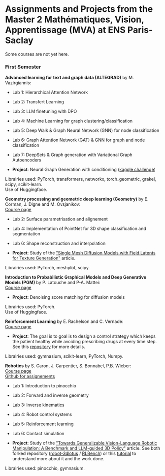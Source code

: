 # Assignments and Projects from the Master 2 Mathématiques, Vision, Apprentissage (MVA) at ENS Paris-Saclay

Some courses are not yet here.

### First Semester 

**Advanced learning for text and graph data (ALTEGRAD)** by M. Vazirgiannis:
* Lab 1: Hierarchical Attention Network
* Lab 2: Transfert Learning
* Lab 3: LLM finetuning with DPO
* Lab 4: Machine Learning for graph clustering/classification
* Lab 5: Deep Walk & Graph Neural Network (GNN) for node classification
* Lab 6: Graph Attention Network (GAT) & GNN for graph and node classification
* Lab 7: DeepSets & Graph generation with Variational Graph Autoencoders


* **Project**: Neural Graph Generation with conditioning ([kaggle challenge](https://www.kaggle.com/competitions/generating-graphs-with-specified-properties/overview))

Librairies used: PyTorch, transformers, networkx, torch_geometric, grakel, scipy, scikit-learn.\
Use of Huggingface.

**Geometry processing and geometric deep learning (Geometry)** by E. Corman, J. Digne and M. Ovsjanikov:\
[Course page](https://jdigne.github.io/mva_geom/)
* Lab 2: Surface parametrisation and alignement 
* Lab 4: Implementation of PointNet for 3D shape classification and segmentation
* Lab 6: Shape reconstruction and interpolation


* **Project**: Study of the ["Single Mesh Diffusion Models with Field Latents for Texture Generation"](https://single-mesh-diffusion.github.io/) article.

Librairies used: PyTorch, meshplot, scipy.

**Introduction to Probabilistic Graphical Models and Deep Generative Models (PGM)** by P. Latouche and P-A. Mattei:\
[Course page](https://lmbp.uca.fr/~latouche/mva/IntroductiontoProbabilisticGraphicalModelsMVA.html)

* **Project**: Denoising score matching for diffusion models 

Librairies used: PyTorch.\
Use of Huggingface.

**Reinforcement Learning** by E. Rachelson and C. Vernade:\
[Course page](https://erachelson.github.io/RLclass_MVA/)

* **Project**: The goal is to goal is to design a control strategy which keeps the patient healthy while avoiding prescribing drugs at every time step. See this [repository](https://github.com/RL-MVA-2024-25/mva-rl-assignment-martinjolif) for more details.

Librairies used: gymnasium, scikit-learn, PyTorch, Numpy.

**Robotics** by S. Caron, J. Carpentier, S. Bonnabel, P.B. Wieber:\
[Course page](https://scaron.info/robotics-mva/)\
[Github for assignements](https://github.com/AjSat/2024_mva_robotics_exercises)
* Lab 1: Introduction to pinocchio
* Lab 2: Forward and inverse geometry
* Lab 3: Inverse kinematics
* Lab 4: Robot control systems
* Lab 5: Reinforcement learning
* Lab 6: Contact simulation


* **Project**: Study of the ["Towards Generalizable Vision-Language Robotic Manipulation: A Benchmark and LLM-guided 3D Policy"](https://www.di.ens.fr/willow/research/gembench/) article. See both forked repository ([robot-3dlotus](https://github.com/martinjolif/robot-3dlotus/tree/main) / [RLBench](https://github.com/martinjolif/RLBench)) or this [tutorial](https://github.com/martinjolif/robot-3dlotus/blob/main/create_evaluate_new_task.md) to understand more about it and the work done.

Librairies used: pinocchio, gymnasium.


